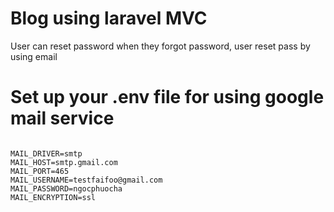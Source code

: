 <h1>Blog using laravel MVC</h1>
<p>User can reset password when they forgot password, user reset pass by using email</p>

<h1 class="color:red;">Set up your .env file for using google mail service</h1>
<pre>
<code>
MAIL_DRIVER=smtp
MAIL_HOST=smtp.gmail.com
MAIL_PORT=465
MAIL_USERNAME=testfaifoo@gmail.com
MAIL_PASSWORD=ngocphuocha
MAIL_ENCRYPTION=ssl
</code>
</pre>
